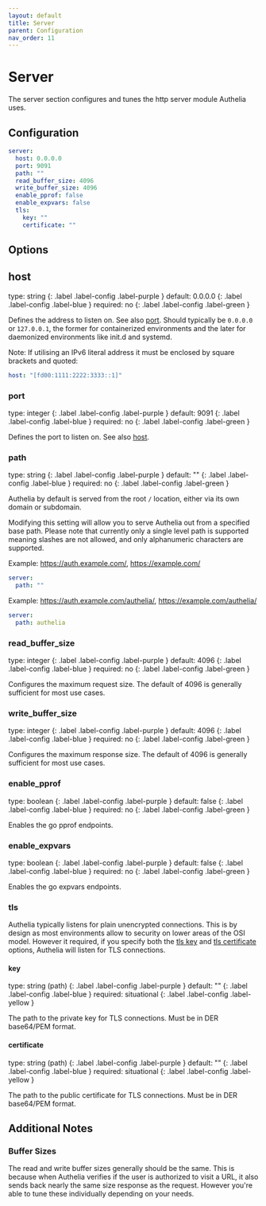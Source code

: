 ```yaml
---
layout: default
title: Server
parent: Configuration
nav_order: 11
---
```


# Server

The server section configures and tunes the http server module Authelia uses.

## Configuration

```yaml
server:
  host: 0.0.0.0
  port: 9091
  path: ""
  read_buffer_size: 4096
  write_buffer_size: 4096
  enable_pprof: false
  enable_expvars: false
  tls:
    key: ""
    certificate: ""
```

## Options

## host
<div markdown="1">
type: string
{: .label .label-config .label-purple } 
default: 0.0.0.0
{: .label .label-config .label-blue }
required: no
{: .label .label-config .label-green }
</div>

Defines the address to listen on. See also [port](#port). Should typically be `0.0.0.0` or `127.0.0.1`, the former for
containerized environments and the later for daemonized environments like init.d and systemd.

Note: If utilising an IPv6 literal address it must be enclosed by square brackets and quoted:

```yaml
host: "[fd00:1111:2222:3333::1]"
```

### port
<div markdown="1">
type: integer
{: .label .label-config .label-purple } 
default: 9091
{: .label .label-config .label-blue }
required: no
{: .label .label-config .label-green }
</div>

Defines the port to listen on. See also [host](#host).

### path
<div markdown="1">
type: string 
{: .label .label-config .label-purple } 
default: ""
{: .label .label-config .label-blue }
required: no
{: .label .label-config .label-green }
</div>

Authelia by default is served from the root `/` location, either via its own domain or subdomain.

Modifying this setting will allow you to serve Authelia out from a specified base path. Please note
that currently only a single level path is supported meaning slashes are not allowed, and only
alphanumeric characters are supported.

Example: https://auth.example.com/, https://example.com/
```yaml
server:
  path: ""
```

Example: https://auth.example.com/authelia/, https://example.com/authelia/
```yaml
server:
  path: authelia
```

### read_buffer_size
<div markdown="1">
type: integer 
{: .label .label-config .label-purple } 
default: 4096
{: .label .label-config .label-blue }
required: no
{: .label .label-config .label-green }
</div>

Configures the maximum request size. The default of 4096 is generally sufficient for most use cases.

### write_buffer_size
<div markdown="1">
type: integer 
{: .label .label-config .label-purple } 
default: 4096
{: .label .label-config .label-blue }
required: no
{: .label .label-config .label-green }
</div>

Configures the maximum response size. The default of 4096 is generally sufficient for most use cases.

### enable_pprof
<div markdown="1">
type: boolean
{: .label .label-config .label-purple } 
default: false
{: .label .label-config .label-blue }
required: no
{: .label .label-config .label-green }
</div>

Enables the go pprof endpoints.

### enable_expvars
<div markdown="1">
type: boolean
{: .label .label-config .label-purple } 
default: false
{: .label .label-config .label-blue }
required: no
{: .label .label-config .label-green }
</div>

Enables the go expvars endpoints.

### tls

Authelia typically listens for plain unencrypted connections. This is by design as most environments allow to
security on lower areas of the OSI model. However it required, if you specify both the [tls key](#key) and 
[tls certificate](#certificate) options, Authelia will listen for TLS connections.

#### key
<div markdown="1">
type: string (path)
{: .label .label-config .label-purple } 
default: ""
{: .label .label-config .label-blue }
required: situational
{: .label .label-config .label-yellow }
</div>

The path to the private key for TLS connections. Must be in DER base64/PEM format.

#### certificate
<div markdown="1">
type: string (path)
{: .label .label-config .label-purple } 
default: ""
{: .label .label-config .label-blue }
required: situational
{: .label .label-config .label-yellow }
</div>

The path to the public certificate for TLS connections. Must be in DER base64/PEM format.

## Additional Notes

### Buffer Sizes

The read and write buffer sizes generally should be the same. This is because when Authelia verifies
if the user is authorized to visit a URL, it also sends back nearly the same size response as the request. However
you're able to tune these individually depending on your needs.
